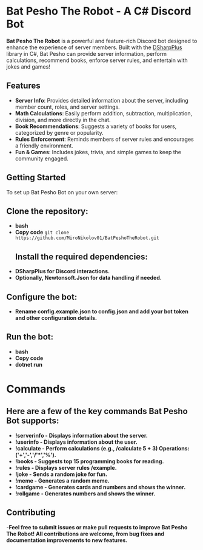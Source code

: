 # Bat Pesho The Robot - A C# Discord Bot

**Bat Pesho The Robot** is a powerful and feature-rich Discord bot designed to enhance the experience of server members. Built with the [DSharpPlus](https://github.com/DSharpPlus/DSharpPlus) library in C#, Bat Pesho can provide server information, perform calculations, recommend books, enforce server rules, and entertain with jokes and games!

## Features

- **Server Info**: Provides detailed information about the server, including member count, roles, and server settings.
- **Math Calculations**: Easily perform addition, subtraction, multiplication, division, and more directly in the chat.
- **Book Recommendations**: Suggests a variety of books for users, categorized by genre or popularity.
- **Rules Enforcement**: Reminds members of server rules and encourages a friendly environment.
- **Fun & Games**: Includes jokes, trivia, and simple games to keep the community engaged.

## Getting Started
To set up Bat Pesho Bot on your own server:

## Clone the repository:
- **bash**
- **Copy code**
```git clone https://github.com/MiroNikolov01/BatPeshoTheRobot.git ```
  ## Install the required dependencies:
- **DSharpPlus for Discord interactions.**
- **Optionally, Newtonsoft.Json for data handling if needed.**
## Configure the bot:
- **Rename config.example.json to config.json and add your bot token and other configuration details.**
## Run the bot:
- **bash**
- **Copy code**
- **dotnet run**

# Commands
## Here are a few of the key commands Bat Pesho Bot supports:

- **!serverinfo - Displays information about the server.**
- **!userinfo - Displays information about the user.**
- **!calculate <operation> - Perform calculations (e.g., /calculate 5 + 3) Operations:('+','-','/'*','%').**
- **!books - Suggests top 15 programming books for reading.**
- **!rules - Displays server rules /example.**
- **!joke - Sends a random joke for fun.**
- **!meme - Generates a random meme.**
- **!cardgame - Generates cards and numbers and shows the winner.**
- **!rollgame - Generates numbers and shows the winner.**

## Contributing
-**Feel free to submit issues or make pull requests to improve Bat Pesho The Robot! All contributions are welcome, from bug fixes and documentation improvements to new features.**

